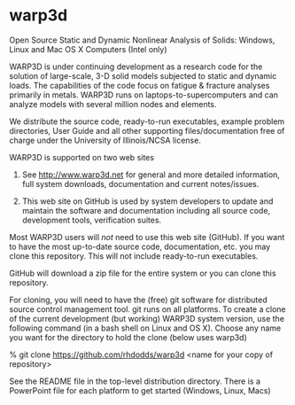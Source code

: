 # warp3d
Open Source Static and Dynamic Nonlinear Analysis of Solids:  Windows, Linux and Mac OS X Computers (Intel only)

WARP3D is under continuing development as a research code for the solution of large-scale, 3-D solid models subjected to static and dynamic loads. The capabilities of the code focus on fatigue & fracture analyses primarily in metals. WARP3D runs on laptops-to-supercomputers and can analyze models with several million nodes and elements.

We distribute the source code, ready-to-run executables, example problem directories, User Guide and all other supporting files/documentation free of charge under the University of Illinois/NCSA license.

WARP3D is supported on two web sites

1. See http://www.warp3d.net for general and more detailed information, full system downloads, documentation and current notes/issues.

2. This web site on GitHub is used by system developers to update and maintain the software and documentation including all source code, development tools, verification suites.

Most WARP3D users will *not* need to use this web site (GitHub).
If you want to have the most up-to-date source code, documentation, etc. you may clone this repository. This will not include ready-to-run executables.

GitHub will download a zip file for the entire system or you can clone this repository.

For cloning, you will need to have the (free) git software for distributed source control management tool. git runs on all platforms.
To create a clone of the current development (but working) WARP3D system version, use the following command (in a bash shell on Linux and OS X). Choose any name you want for the directory to hold the clone (below uses warp3d)

% git clone https://github.com/rhdodds/warp3d  \<name for your copy of repository\>


See the README file in the top-level distribution directory. There is a PowerPoint file for each
platform to get started (Windows, Linux, Macs)
